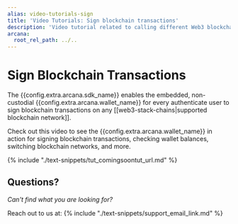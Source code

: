 ```yaml
---
alias: video-tutorials-sign
title: 'Video Tutorials: Sign blockchain transactions'
description: 'Video tutorial related to calling different Web3 blockchain transactions in apps integrated with the Auth SDK and enabling users to sign them.'
arcana:
  root_rel_path: ../..
---
```


# Sign Blockchain Transactions

The {{config.extra.arcana.sdk_name}} enables the embedded, non-custodial {{config.extra.arcana.wallet_name}} for every authenticate user to sign blockchain transactions on any [[web3-stack-chains|supported blockchain network]]. 

Check out this video to see the  {{config.extra.arcana.wallet_name}} in action for signing blockchain transactions, checking wallet balances, switching blockchain networks, and more.

{% include "./text-snippets/tut_comingsoontut_url.md" %}

## Questions?

*Can't find what you are looking for?*

Reach out to us at: {% include "./text-snippets/support_email_link.md" %}